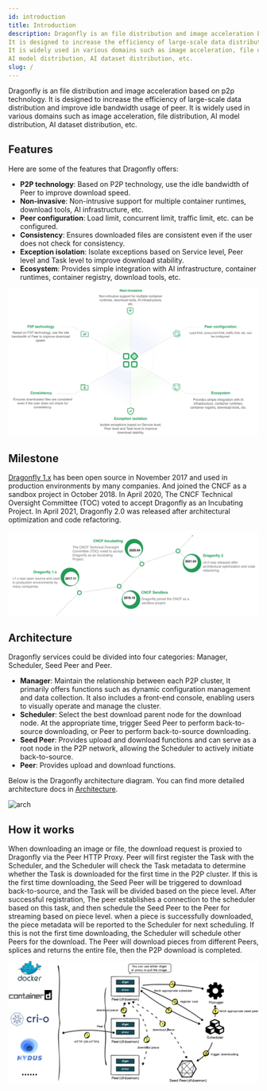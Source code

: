 ```yaml
---
id: introduction
title: Introduction
description: Dragonfly is an file distribution and image acceleration based on p2p technology.
It is designed to increase the efficiency of large-scale data distribution and improve idle bandwidth usage of peer.
It is widely used in various domains such as image acceleration, file distribution,
AI model distribution, AI dataset distribution, etc.
slug: /
---
```


Dragonfly is an file distribution and image acceleration based on p2p technology.
It is designed to increase the efficiency of large-scale data distribution and improve idle bandwidth usage of peer.
It is widely used in various domains such as image acceleration, file distribution,
AI model distribution, AI dataset distribution, etc.

## Features

Here are some of the features that Dragonfly offers:

- **P2P technology**: Based on P2P technology, use the idle bandwidth of Peer to improve download speed.
- **Non-invasive**: Non-intrusive support for multiple container runtimes, download tools, AI infrastructure, etc.
- **Peer configuration**: Load limit, concurrent limit, traffic limit, etc. can be configured.
- **Consistency**: Ensures downloaded files are consistent even if the user does not check for consistency.
- **Exception isolation**: Isolate exceptions based on Service level, Peer level and Task level to improve
download stability.
- **Ecosystem**: Provides simple integration with AI infrastructure, container runtimes, container registry,
download tools, etc.

![features](./resource/getting-started/features.jpeg)

## Milestone

[Dragonfly 1.x](https://github.com/dragonflyoss/Dragonfly) has been open source in November 2017 and used in production
environments by many companies.
And joined the CNCF as a sandbox project in October 2018.
In April 2020, The CNCF Technical Oversight Committee (TOC) voted to accept Dragonfly as an Incubating Project.
In April 2021, Dragonfly 2.0 was released after architectural optimization and code refactoring.

![milestone](./resource/getting-started/milestone.jpeg)

## Architecture

Dragonfly services could be divided into four categories: Manager, Scheduler, Seed Peer and Peer.

- **Manager**: Maintain the relationship between each P2P cluster,
It primarily offers functions such as dynamic configuration management and data collection.
It also includes a front-end console, enabling users to visually operate and manage the cluster.
- **Scheduler**: Select the best download parent node for the download node. At the appropriate time,
trigger Seed Peer to perform back-to-source downloading, or Peer to perform back-to-source downloading.
- **Seed Peer**: Provides upload and download functions and can serve as a root node in the P2P network,
allowing the Scheduler to actively initiate back-to-source.
- **Peer**: Provides upload and download functions.

Below is the Dragonfly architecture diagram. You can find more detailed architecture docs in [Architecture](./concepts/terminology/architecture).

![arch](./resource/concepts/arch.png)

## How it works

When downloading an image or file, the download request is proxied to Dragonfly via the Peer HTTP Proxy.
Peer will first register the Task with the Scheduler, and the Scheduler will check the Task metadata
to determine whether the Task is downloaded for the first time in the P2P cluster.
If this is the first time downloading, the Seed Peer will be triggered to download back-to-source,
and the Task will be divided based on the piece level.
After successful registration, The peer establishes a connection to the scheduler based on this task,
and then schedule the Seed Peer to the Peer for streaming based on piece level.
when a piece is successfully downloaded, the piece metadata will be reported to the Scheduler for next scheduling.
If this is not the first time downloading, the Scheduler will schedule other Peers for the download.
The Peer will download pieces from different Peers, splices and returns the entire file, then the P2P download is completed.

![sequence-diagram](./resource/getting-started/sequence-diagram.png)
